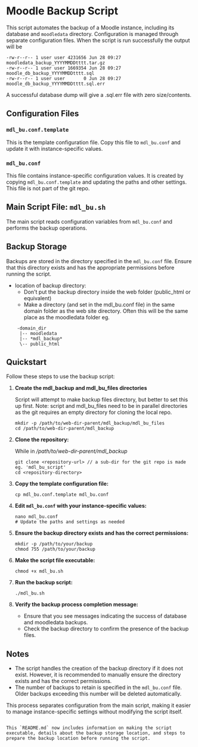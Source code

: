 # Moodle Backup Script

This script automates the backup of a Moodle instance, including its database and `moodledata` directory. Configuration is managed through separate configuration files.
When the script is run successfully the output will be
```
-rw-r--r-- 1 user user 4231656 Jun 28 09:27 moodledata_backup_YYYYMMDDtttt.tar.gz
-rw-r--r-- 1 user user 1669354 Jun 28 09:27 moodle_db_backup_YYYYMMDDtttt.sql
-rw-r--r-- 1 user user       0 Jun 28 09:27 moodle_db_backup_YYYYMMDDtttt.sql.err
```
A successful database dump will give a .sql.err file with zero size/contents.

## Configuration Files

### `mdl_bu.conf.template`
This is the template configuration file. Copy this file to `mdl_bu.conf` and update it with instance-specific values.

### `mdl_bu.conf`
This file contains instance-specific configuration values. It is created by copying `mdl_bu.conf.template` and updating the paths and other settings. This file is not part of the git repo.

## Main Script File: `mdl_bu.sh`
The main script reads configuration variables from `mdl_bu.conf` and performs the backup operations.

## Backup Storage
Backups are stored in the directory specified in the `mdl_bu.conf` file. Ensure that this directory exists and has the appropriate permissions before running the script. 
- location of backup directory:
   - Don't put the backup directory inside the web folder (public_html or equivalent)
   - Make a directory (and set in the mdl_bu.conf file) in the same domain folder as the web site directory. Often this will be the same place as the moodledata folder 
   eg.
```
    -domain_dir
     |-- moodledata
     |-- *mdl_backup*
     \-- public_html
```

## Quickstart

Follow these steps to use the backup script:

1. **Create the mdl_backup and mdl_bu_files directories**

   Script will attempt to make backup files directory, but better to set this up first.
   Note: script and mdl_bu_files need to be in parallel directories as the git requires an empty directory for cloning the local repo.
   ```
   mkdir -p /path/to/web-dir-parent/mdl_backup/mdl_bu_files
   cd /path/to/web-dir-parent/mdl_backup
   ```

2. **Clone the repository:**

   While in */path/to/web-dir-parent/mdl_backup*
   ``` 
   git clone <repository-url> // a sub-dir for the git repo is made eg. 'mdl_bu_script'
   cd <repository-directory>
   ```

2. **Copy the template configuration file:**
   ```
   cp mdl_bu.conf.template mdl_bu.conf
   ```

3. **Edit `mdl_bu.conf` with your instance-specific values:**
   ```
   nano mdl_bu.conf
   # Update the paths and settings as needed
   ```

4. **Ensure the backup directory exists and has the correct permissions:**
   ```
   mkdir -p /path/to/your/backup
   chmod 755 /path/to/your/backup
   ```

5. **Make the script file executable:**
   ```
   chmod +x mdl_bu.sh
   ```

6. **Run the backup script:**
   ```
   ./mdl_bu.sh
   ```

7. **Verify the backup process completion message:**
   - Ensure that you see messages indicating the success of database and moodledata backups.
   - Check the backup directory to confirm the presence of the backup files.

## Notes
- The script handles the creation of the backup directory if it does not exist. However, it is recommended to manually ensure the directory exists and has the correct permissions.
- The number of backups to retain is specified in the `mdl_bu.conf` file. Older backups exceeding this number will be deleted automatically.

This process separates configuration from the main script, making it easier to manage instance-specific settings without modifying the script itself.
```

This `README.md` now includes information on making the script executable, details about the backup storage location, and steps to prepare the backup location before running the script.